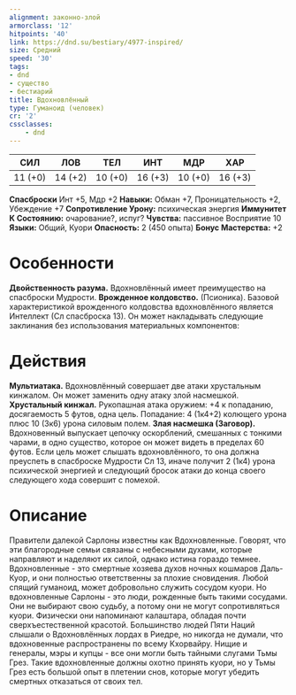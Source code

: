 ```yaml
---
alignment: законно-злой
armorclass: '12'
hitpoints: '40'
link: https://dnd.su/bestiary/4977-inspired/
size: Средний
speed: '30'
tags:
- dnd
- существо
- бестиарий
title: Вдохновлённый
type: Гуманоид (человек)
cr: '2'
cssclasses:
    - dnd
---
```



| СИЛ | ЛОВ | ТЕЛ | ИНТ | МДР | ХАР |
|---|---|---|---|---|---|
| 11 (+0) | 14 (+2) | 10 (+0) | 16 (+3) | 10 (+0) | 16 (+3) |
**Спасброски** Инт +5, Мдр +2
**Навыки:** Обман +7, Проницательность +2, Убеждение +7
**Сопротивление Урону:** психическая энергия
**Иммунитет К Состоянию:** очарование?, испуг?
**Чувства:** пассивное Восприятие 10
**Языки:** Общий, Куори
**Опасность:** 2 (450 опыта)
**Бонус Мастерства:** +2


# Особенности
**Двойственность разума.** Вдохновлённый имеет преимущество на спасброски Мудрости.
**Врожденное колдовство.** (Псионика). Базовой характеристикой врожденного колдовства вдохновлённого является Интеллект (Сл спасброска 13). Он может накладывать следующие заклинания без использования материальных компонентов:


# Действия
**Мультиатака.** Вдохновлённый совершает две атаки хрустальным кинжалом. Он может заменить одну атаку злой насмешкой.
**Хрустальный кинжал.** Рукопашная атака оружием: +4 к попаданию, досягаемость 5 футов, одна цель. Попадание: 4 (1к4+2) колющего урона плюс 10 (3к6) урона силовым полем.
**Злая насмешка (Заговор).** Вдохновенный выпускает цепочку оскорблений, смешанных с тонкими чарами, в одно существо, которое он может видеть в пределах 60 футов. Если цель может слышать вдохновлённого, то она должна преуспеть в спасброске Мудрости Сл 13, иначе получит 2 (1к4) урона психической энергией и следующий бросок атаки до конца своего следующего хода совершит с помехой.


# Описание
Правители далекой Сарлоны известны как Вдохновленные. Говорят, что эти благородные семьи связаны с небесными духами, которые направляют и наделяют их силой, однако истина гораздо темнее. Вдохновленные - это смертные хозяева духов ночных кошмаров Даль-Куор, и они полностью ответственны за плохие сновидения. Любой спящий гуманоид, может добровольно служить сосудом куори. Но вдохновленные Сарлоны - это люди, рожденные быть такими сосудами. Они не выбирают свою судьбу, а потому они не могут сопротивляться куори. Физически они напоминают калаштара, обладая почти сверхъестественной красотой. Большинство людей Пяти Наций слышали о Вдохновлённых лордах в Риедре, но никогда не думали, что вдохновенные распространены по всему Кхорвайру. Нищие и генералы, мэры и купцы - все они могли быть тайными слугами Тьмы Грез. Такие вдохновленные должны охотно принять куори, но у Тьмы Грез есть большой опыт в плетении снов, которые могут убедить смертных отказаться от своих тел.